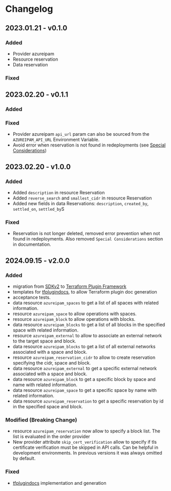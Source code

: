 # Changelog

## 2023.01.21 - v0.1.0

### Added
+ Provider azureipam
+ Resource reservation
+ Data reservation

### Fixed


## 2023.02.20 - v0.1.1

### Added

### Fixed
+ Provider azureipam `api_url` param can also be sourced from the `AZUREIPAM_API_URL` Environment Variable.
+ Avoid error when reservation is not found in redeployments (see [Special Considerations](https://registry.terraform.io/providers/XtratusCloud/azureipam/latest/docs#special-considerations))



## 2023.02.20 - v1.0.0

### Added
+ Added `description` in resource Reservation
+ Added `reverse_search` and `smallest_cidr` in resource Reservation
+ Added new fields in data Reservations: `description`, `created_by`, `settled_on`, `settled_by`S

### Fixed
+ Reservation is not longer deleted, removed error prevention when not found in redeployments. Also removed `Special Considerations` section in documentation.


## 2024.09.15 - v2.0.0
### Added
+ migration from [SDKv2](https://developer.hashicorp.com/terraform/plugin/sdkv2) to [Terraform Plugin Framework](https://developer.hashicorp.com/terraform/plugin/framework)
+ templates for [tfplugindocs](https://github.com/hashicorp/terraform-plugin-docs), to allow Terraform plugin doc generation
+ acceptance tests.
+ data resource `azureipam_spaces` to get a list of all spaces with related information.
+ resource `azureipam_space` to allow operations with spaces.
+ resource `azureipam_block` to allow operations with blocks.
+ data resource `azureipam_blocks` to get a list of all blocks in the specified space with related information.
+ resource `azureipam_external` to allow to associate an external network to the target space and block.
+ data resource `azureipam_blocks` to get a list of all external networks associated with a space and block. 
+ resource `azureipam_reservation_cidr` to allow to create reservation specifying the cidr, space and block.
+ data resource `azureipam_external` to get a specific external network associated with a space and block. 
+ data resource `azureipam_block` to get a specific block by space and name with related information.
+ data resource `azureipam_space` to get a specific space by name with related information.
+ data resource `azureipam_reservation` to get a specific reservation by id in the specified space and block.

### Modified (Breaking Change)
+ resource `azureipam_reservation` now allow to specify a block list. The list is evaluated in the order provider
+ New provider attribute `skip_cert_verification` allow to specify if tls certificate verification must be skipped in API calls. Can be helpful in development environments. In previous versions it was always omitted by default. 

### Fixed
+ [tfplugindocs](https://github.com/hashicorp/terraform-plugin-docs) implementation and generation
